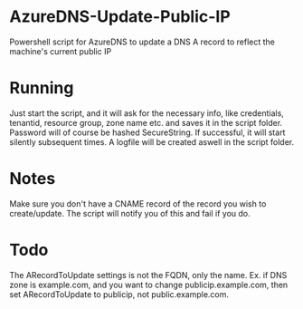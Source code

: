 # AzureDNS-Update-Public-IP
Powershell script for AzureDNS to update a DNS A record to reflect the machine's current public IP

# Running
Just start the script, and it will ask for the necessary info, like credentials, tenantid, resource group, zone name etc. and saves it in the script folder. Password will of course be hashed SecureString.
If successful, it will start silently subsequent times.
A logfile will be created aswell in the script folder.

# Notes
Make sure you don't have a CNAME record of the record you wish to create/update. The script will notify you of this and fail if you do.

# Todo
The ARecordToUpdate settings is not the FQDN, only the name. Ex. if DNS zone is example.com, and you want to change publicip.example.com, then set ARecordToUpdate to publicip, not public.example.com.
